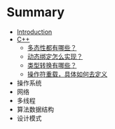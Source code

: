 # Summary

* [Introduction](README.md)
* [C++](c.md)
    * [多态性都有哪些？](多态性都有哪些？.md)
    * [动态绑定怎么实现？](动态绑定怎么实现？.md)
    * [类型转换有哪些？](类型转换有哪些？.md)
    * [操作符重载，具体如何去定义](操作符重载，具体如何去定义.md)
* 操作系统
* 网络
* 多线程
* 算法数据结构
* 设计模式

